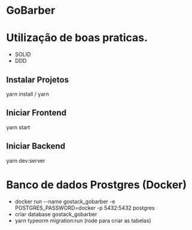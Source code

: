 # GoBarber

# Utilização de boas praticas.
* SOLID
* DDD

## Instalar Projetos
 yarn install / yarn

## Iniciar Frontend
 yarn start

## Iniciar Backend
 yarn dev:server
 
 
 
 # Banco de dados Prostgres (Docker)
 - docker run --name gostack_gobarber -e POSTGRES_PASSWORD=docker -p 5432:5432 postgres
 - criar database gostack_gobarber
 - yarn typeorm migration:run (rode para criar as tabelas)
 

